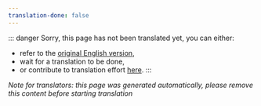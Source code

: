 ```yaml
---
translation-done: false
---
```

::: danger
Sorry, this page has not been translated yet, you can either:
- refer to the [original English version](<..\..\modding\extras.md>),
- wait for a translation to be done,
- or contribute to translation effort [here](https://github.com/bsmg/wiki).
:::

_Note for translators: this page was generated automatically, please remove this content before starting translation_
